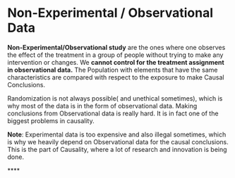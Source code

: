 # Non-Experimental / Observational Data

**Non-Experimental/Observational study** are the ones where one observes the effect of the treatment in a group of people without trying to make any intervention or changes. We **cannot control for the treatment assignment in observational data.** The Population with elements that have the same characteristics are compared with respect to the exposure to make Causal Conclusions.

Randomization is not always possible\( and unethical sometimes\), which is why most of the data is in the form of observational data. Making conclusions from Observational data is really hard. It is in fact one of the biggest problems in causality. 

**Note**: Experimental data is too expensive and also illegal sometimes, which is why we heavily depend on Observational data for the causal conclusions. This is the part of Causality, where a lot of research and innovation is being done.





\*\*\*\*

